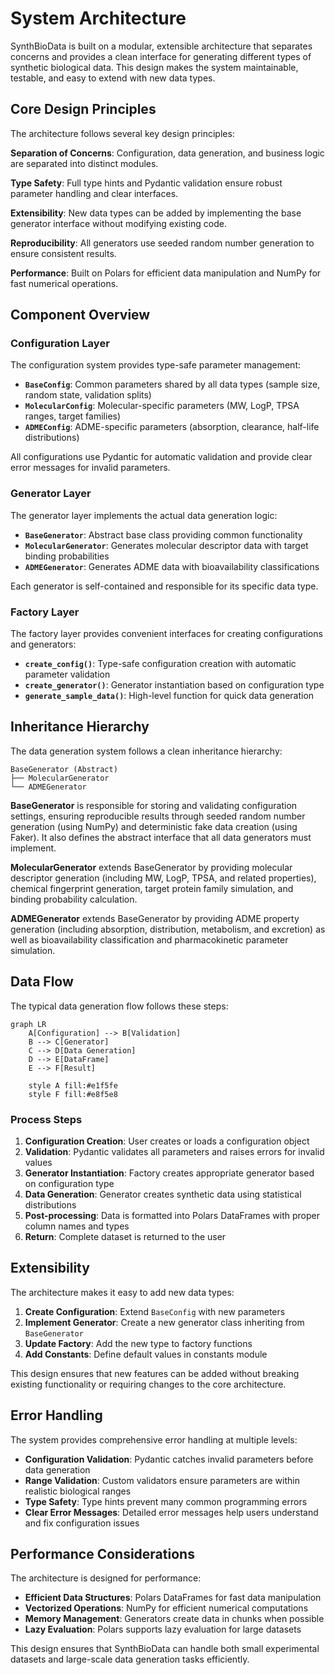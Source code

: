 # System Architecture

SynthBioData is built on a modular, extensible architecture that separates concerns and provides a clean interface for generating different types of synthetic biological data. This design makes the system maintainable, testable, and easy to extend with new data types.

## Core Design Principles

The architecture follows several key design principles:

**Separation of Concerns**: Configuration, data generation, and business logic are separated into distinct modules.

**Type Safety**: Full type hints and Pydantic validation ensure robust parameter handling and clear interfaces.

**Extensibility**: New data types can be added by implementing the base generator interface without modifying existing code.

**Reproducibility**: All generators use seeded random number generation to ensure consistent results.

**Performance**: Built on Polars for efficient data manipulation and NumPy for fast numerical operations.

## Component Overview

### Configuration Layer

The configuration system provides type-safe parameter management:

- **`BaseConfig`**: Common parameters shared by all data types (sample size, random state, validation splits)
- **`MolecularConfig`**: Molecular-specific parameters (MW, LogP, TPSA ranges, target families)
- **`ADMEConfig`**: ADME-specific parameters (absorption, clearance, half-life distributions)

All configurations use Pydantic for automatic validation and provide clear error messages for invalid parameters.

### Generator Layer

The generator layer implements the actual data generation logic:

- **`BaseGenerator`**: Abstract base class providing common functionality
- **`MolecularGenerator`**: Generates molecular descriptor data with target binding probabilities
- **`ADMEGenerator`**: Generates ADME data with bioavailability classifications

Each generator is self-contained and responsible for its specific data type.

### Factory Layer

The factory layer provides convenient interfaces for creating configurations and generators:

- **`create_config()`**: Type-safe configuration creation with automatic parameter validation
- **`create_generator()`**: Generator instantiation based on configuration type
- **`generate_sample_data()`**: High-level function for quick data generation

## Inheritance Hierarchy

The data generation system follows a clean inheritance hierarchy:

```
BaseGenerator (Abstract)
├── MolecularGenerator
└── ADMEGenerator
```

**BaseGenerator** is responsible for storing and validating configuration settings, ensuring reproducible results through seeded random number generation (using NumPy) and deterministic fake data creation (using Faker). It also defines the abstract interface that all data generators must implement.

**MolecularGenerator** extends BaseGenerator by providing molecular descriptor generation (including MW, LogP, TPSA, and related properties), chemical fingerprint generation, target protein family simulation, and binding probability calculation.

**ADMEGenerator** extends BaseGenerator by providing ADME property generation (including absorption, distribution, metabolism, and excretion) as well as bioavailability classification and pharmacokinetic parameter simulation.

## Data Flow

The typical data generation flow follows these steps:

```mermaid
graph LR
    A[Configuration] --> B[Validation]
    B --> C[Generator]
    C --> D[Data Generation]
    D --> E[DataFrame]
    E --> F[Result]
    
    style A fill:#e1f5fe
    style F fill:#e8f5e8
```

### Process Steps

1. **Configuration Creation**: User creates or loads a configuration object
2. **Validation**: Pydantic validates all parameters and raises errors for invalid values
3. **Generator Instantiation**: Factory creates appropriate generator based on configuration type
4. **Data Generation**: Generator creates synthetic data using statistical distributions
5. **Post-processing**: Data is formatted into Polars DataFrames with proper column names and types
6. **Return**: Complete dataset is returned to the user





## Extensibility

The architecture makes it easy to add new data types:

1. **Create Configuration**: Extend `BaseConfig` with new parameters
2. **Implement Generator**: Create a new generator class inheriting from `BaseGenerator`
3. **Update Factory**: Add the new type to factory functions
4. **Add Constants**: Define default values in constants module

This design ensures that new features can be added without breaking existing functionality or requiring changes to the core architecture.

## Error Handling

The system provides comprehensive error handling at multiple levels:

- **Configuration Validation**: Pydantic catches invalid parameters before data generation
- **Range Validation**: Custom validators ensure parameters are within realistic biological ranges
- **Type Safety**: Type hints prevent many common programming errors
- **Clear Error Messages**: Detailed error messages help users understand and fix configuration issues

## Performance Considerations

The architecture is designed for performance:

- **Efficient Data Structures**: Polars DataFrames for fast data manipulation
- **Vectorized Operations**: NumPy for efficient numerical computations
- **Memory Management**: Generators create data in chunks when possible
- **Lazy Evaluation**: Polars supports lazy evaluation for large datasets

This design ensures that SynthBioData can handle both small experimental datasets and large-scale data generation tasks efficiently.

